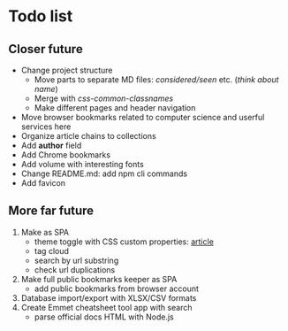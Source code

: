 # Todo list

## Closer future

* Change project structure
  * Move parts to separate MD files: *considered/seen* etc. (_think about name_)
  * Merge with *css-common-classnames*
  * Make different pages and header navigation
* Move browser bookmarks related to computer science and userful services here
* Organize article chains to collections
* Add **author** field
* Add Chrome bookmarks
* Add volume with interesting fonts
* Change README.md: add npm cli commands
* Add favicon

## More far future

1. Make as SPA
    * theme toggle with CSS custom properties: [article](https://www.sitepoint.com/css-theming-custom-properties-javascript/)
    * tag cloud
    * search by url substring
    * check url duplications
2. Make full public bookmarks keeper as SPA
    * add public bookmarks from browser account
3. Database import/export with XLSX/CSV formats
4. Create Emmet cheatsheet tool app with search
    * parse official docs HTML with Node.js
